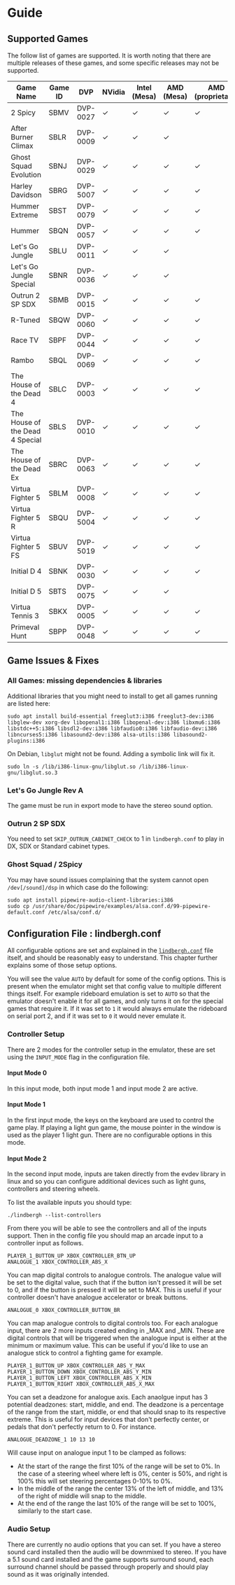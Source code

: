 # Guide

## Supported Games

The follow list of games are supported. It is worth noting that there are multiple releases of these games, and some specific releases may not be supported.

| Game Name                       | Game ID | DVP      | NVidia | Intel (Mesa) | AMD (Mesa) | AMD (proprietary) |
|---------------------------------|---------|----------|--------|--------------|------------|-------------------|
| 2 Spicy                         | SBMV    | DVP-0027 | ✓      | ✓            | ✓          | ✓                 |
| After Burner Climax             | SBLR    | DVP-0009 | ✓      | ✓            | ✓          |                   |
| Ghost Squad Evolution           | SBNJ    | DVP-0029 | ✓      | ✓            | ✓          | ✓                 |
| Harley Davidson                 | SBRG    | DVP-5007 | ✓      | ✓            | ✓          | ✓                 |
| Hummer Extreme                  | SBST    | DVP-0079 | ✓      | ✓            | ✓          | ✓                 |
| Hummer                          | SBQN    | DVP-0057 | ✓      | ✓            | ✓          | ✓                 |
| Let's Go Jungle                 | SBLU    | DVP-0011 | ✓      | ✓            | ✓          |                   |
| Let's Go Jungle Special         | SBNR    | DVP-0036 | ✓      | ✓            | ✓          |                   |
| Outrun 2 SP SDX                 | SBMB    | DVP-0015 | ✓      | ✓            | ✓          | ✓                 |
| R-Tuned                         | SBQW    | DVP-0060 | ✓      | ✓            | ✓          | ✓                 |
| Race TV                         | SBPF    | DVP-0044 | ✓      | ✓            | ✓          | ✓                 |
| Rambo                           | SBQL    | DVP-0069 | ✓      | ✓            | ✓          | ✓                 |
| The House of the Dead 4         | SBLC    | DVP-0003 | ✓      | ✓            | ✓          | ✓                 |
| The House of the Dead 4 Special | SBLS    | DVP-0010 | ✓      | ✓            | ✓          | ✓                 |
| The House of the Dead Ex        | SBRC    | DVP-0063 | ✓      | ✓            | ✓          | ✓                 |
| Virtua Fighter 5                | SBLM    | DVP-0008 | ✓      | ✓            | ✓          | ✓                 |
| Virtua Fighter 5 R              | SBQU    | DVP-5004 | ✓      | ✓            | ✓          | ✓                 |
| Virtua Fighter 5 FS             | SBUV    | DVP-5019 | ✓      | ✓            | ✓          | ✓                 |
| Initial D 4                     | SBNK    | DVP-0030 | ✓      | ✓            | ✓          | ✓                 |
| Initial D 5                     | SBTS    | DVP-0075 | ✓      | ✓            | ✓          |                   |
| Virtua Tennis 3                 | SBKX    | DVP-0005 | ✓      | ✓            | ✓          | ✓                 |
| Primeval Hunt                   | SBPP    | DVP-0048 | ✓      | ✓            | ✓          | ✓                 |


## Game Issues & Fixes

### All Games: missing dependencies & libraries

Additional libraries that you might need to install to get all games running are listed here:

```
sudo apt install build-essential freeglut3:i386 freeglut3-dev:i386 libglew-dev xorg-dev libopenal1:i386 libopenal-dev:i386 libxmu6:i386 libstdc++5:i386 libsdl2-dev:i386 libfaudio0:i386 libfaudio-dev:i386 libncurses5:i386 libasound2-dev:i386 alsa-utils:i386 libasound2-plugins:i386
```

On Debian, `libglut` might not be found. Adding a symbolic link will fix it.

```
sudo ln -s /lib/i386-linux-gnu/libglut.so /lib/i386-linux-gnu/libglut.so.3
```

### Let's Go Jungle Rev A

The game must be run in export mode to have the stereo sound option.

### Outrun 2 SP SDX

You need to set `SKIP_OUTRUN_CABINET_CHECK` to 1 in `lindbergh.conf` to play in DX, SDX or Standard cabinet types.

### Ghost Squad / 2Spicy

You may have sound issues complaining that the system cannot open `/dev[/sound]/dsp` in which case do the following:

```
sudo apt install pipewire-audio-client-libraries:i386
sudo cp /usr/share/doc/pipewire/examples/alsa.conf.d/99-pipewire-default.conf /etc/alsa/conf.d/
```

## Configuration File : lindbergh.conf

All configurable options are set and explained in the [`lindbergh.conf`](lindbergh.conf) file itself, and should be reasonably easy to understand. This chapter further explains some of those setup options.

You will see the value `AUTO` by default for some of the config options. This is present when the emulator might set that config value to multiple different things itself. For example rideboard emulation is set to `AUTO` so that the emulator doesn't enable it for all games, and only turns it on for the special games that require it. If it was set to `1` it would always emulate the rideboard on serial port 2, and if it was set to `0` it would never emulate it.

### Controller Setup

There are 2 modes for the controller setup in the emulator, these are set using the `INPUT_MODE` flag in the configuration file.

#### Input Mode 0

In this input mode, both input mode 1 and input mode 2 are active.

#### Input Mode 1

In the first input mode, the keys on the keyboard are used to control the game play. If playing a light gun game, the mouse pointer in the window is used as the player 1 light gun. There are no configurable options in this mode.

#### Input Mode 2

In the second input mode, inputs are taken directly from the evdev library in linux and so you can configure additional devices such as light guns, controllers and steering wheels.

To list the available inputs you should type:

```
./lindbergh --list-controllers
```

From there you will be able to see the controllers and all of the inputs support. Then in the config file you should map an arcade input to a controller input as follows.

```
PLAYER_1_BUTTON_UP XBOX_CONTROLLER_BTN_UP
ANALOGUE_1 XBOX_CONTROLLER_ABS_X
```

You can map digital controls to analogue controls. The analogue value will be set to the digital value, such that if the button isn't pressed it will be set to 0, and if the button is pressed it will be set to MAX. This is useful if your controller doesn't have analogue accelerator or break buttons.

```
ANALOGUE_0 XBOX_CONTROLLER_BUTTON_BR
```

You can map analogue controls to digital controls too. For each analogue input, there are 2 more inputs created ending in _MAX and _MIN. These are digital controls that will be triggered when the analogue input is either at the minimum or maximum value. This can be useful if you'd like to use an analogue stick to control a fighting game for example.

```
PLAYER_1_BUTTON_UP XBOX_CONTROLLER_ABS_Y_MAX
PLAYER_1_BUTTON_DOWN XBOX_CONTROLLER_ABS_Y_MIN
PLAYER_1_BUTTON_LEFT XBOX_CONTROLLER_ABS_X_MIN
PLAYER_1_BUTTON_RIGHT XBOX_CONTROLLER_ABS_X_MAX
```

You can set a deadzone for analogue axis. Each anaolgue input has 3 potential deadzones: start, middle, and end. The deadzone is a percentage of the range from the start, middle, or end that should snap to its respective extreme. This is useful for input devices that don't perfectly center, or pedals that don't perfectly return to 0. For instance.

```
ANALOGUE_DEADZONE_1 10 13 10
```

Will cause input on analogue input 1 to be clamped as follows:

  * At the start of the range the first 10% of the range will be set to 0%. In the case of a steering wheel where left is 0%, center is 50%, and right is 100% this will set steering percentages 0-10% to 0%.
  * In the middle of the range the center 13% of the left of middle, and 13% of the right of middle will snap to the middle.
  * At the end of the range the last 10% of the range will be set to 100%, similarly to the start case.

### Audio Setup

There are currently no audio options that you can set. If you have a stereo sound card installed then the audio will be downmixed to stereo. If you have a 5.1 sound card installed and the game supports surround sound, each surround channel should be passed through properly and should play sound as it was originally intended.

